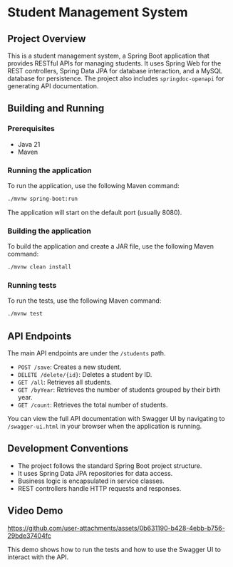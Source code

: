 # Student Management System

## Project Overview

This is a student management system, a Spring Boot application that provides RESTful APIs for managing students. It uses Spring Web for the REST controllers, Spring Data JPA for database interaction, and a MySQL database for persistence. The project also includes `springdoc-openapi` for generating API documentation.

## Building and Running

### Prerequisites

- Java 21
- Maven

### Running the application

To run the application, use the following Maven command:

```bash
./mvnw spring-boot:run
```

The application will start on the default port (usually 8080).

### Building the application

To build the application and create a JAR file, use the following Maven command:

```bash
./mvnw clean install
```

### Running tests

To run the tests, use the following Maven command:

```bash
./mvnw test
```

## API Endpoints

The main API endpoints are under the `/students` path.

- `POST /save`: Creates a new student.
- `DELETE /delete/{id}`: Deletes a student by ID.
- `GET /all`: Retrieves all students.
- `GET /byYear`: Retrieves the number of students grouped by their birth year.
- `GET /count`: Retrieves the total number of students.

You can view the full API documentation with Swagger UI by navigating to `/swagger-ui.html` in your browser when the application is running.

## Development Conventions

- The project follows the standard Spring Boot project structure.
- It uses Spring Data JPA repositories for data access.
- Business logic is encapsulated in service classes.
- REST controllers handle HTTP requests and responses.

## Video Demo

https://github.com/user-attachments/assets/0b631190-b428-4ebb-b756-29bde37404fc

This demo shows how to run the tests and how to use the Swagger UI to interact with the API.
